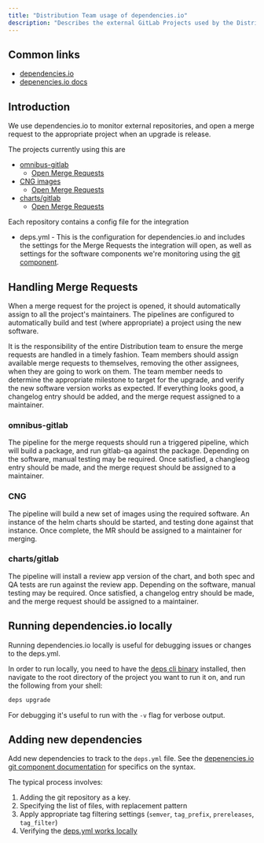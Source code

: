 ```yaml
---
title: "Distribution Team usage of dependencies.io"
description: "Describes the external GitLab Projects used by the Distribution Team, how to handle MRs from these, and how to maintain dependencies.io for new dependencies."
---
```


## Common links

* [dependencies.io](https://dependencies.io)
* [depenencies.io docs](https://docs.dependencies.io/)

## Introduction

We use dependencies.io to monitor external repositories, and open a merge request to the appropriate project when an upgrade is release.

The projects currently using this are

* [omnibus-gitlab](https://gitlab.com/gitlab-org/omnibus-gitlab)
  * [Open Merge Requests](https://gitlab.com/gitlab-org/omnibus-gitlab/merge_requests?scope=all&utf8=%E2%9C%93&state=opened&label_name%5B%5D=dependencies.io&label_name%5B%5D=maintenance)
* [CNG images](https://gitlab.com/gitlab-org/build/CNG)
  * [Open Merge Requests](https://gitlab.com/gitlab-org/build/CNG/merge_requests?scope=all&utf8=%E2%9C%93&state=opened&label_name[]=dependencies.io&label_name[]=maintenance)
* [charts/gitlab](https://gitlab.com/gitlab-org/charts/gitlab)
  * [Open Merge Requests](https://gitlab.com/gitlab-org/charts/gitlab/merge_requests?scope=all&utf8=%E2%9C%93&state=opened&label_name[]=dependencies.io&label_name[]=maintenance)

Each repository contains a config file for the integration

* deps.yml - This is the configuration for dependencies.io and includes the settings for the Merge Requests the integration will open, as well as settings for the software components we're monitoring using the [git component](https://docs.dependencies.io/git/).

## Handling Merge Requests

When a merge request for the project is opened, it should automatically assign to
all the project's maintainers. The pipelines are configured to automatically build
and test (where appropriate) a project using the new software.

It is the responsibility of the entire Distribution team to ensure the merge requests
are handled in a timely fashion. Team members should assign available merge requests
to themselves, removing the other assignees, when they are going to work on them.
The team member needs to determine the appropriate milestone to target for the upgrade,
and verify the new software version works as expected. If everything looks good,
a changelog entry should be added, and the merge request assigned to a maintainer.

### omnibus-gitlab

The pipeline for the merge requests should run a triggered pipeline, which will build a package, and run gitlab-qa
against the package. Depending on the software, manual testing may be required. Once satisfied, a changleog entry
should be made, and the merge request should be assigned to a maintainer.

### CNG

The pipeline will build a new set of images using the required software. An instance of the helm charts should be
started, and testing done against that instance. Once complete, the MR should be assigned to a maintainer for
merging.

### charts/gitlab

The pipeline will install a review app version of the chart, and both spec and
QA tests are run against the review app. Depending on the software, manual testing
may be required. Once satisfied, a changelog entry should be made, and the merge
request should be assigned to a maintainer.

## Running dependencies.io locally

Running dependencies.io locally is useful for debugging issues or changes to the deps.yml.

In order to run locally, you need to have the [deps cli binary](https://docs.dependencies.io/local/)
installed, then navigate to the root directory of the project you want to run it
on, and run the following from your shell:

```bash
deps upgrade
```

For debugging it's useful to run with the `-v` flag for verbose output.

## Adding new dependencies

Add new dependencies to track to the `deps.yml` file. See the [depenencies.io git component documentation](https://docs.dependencies.io/git/)
for specifics on the syntax.

The typical process involves:

1. Adding the git repository as a key.
1. Specifying the list of files, with replacement pattern
1. Apply appropriate tag filtering settings (`semver`, `tag_prefix`, `prereleases`, `tag_filter`)
1. Verifying the [deps.yml works locally](#running-dependenciesio-locally)
